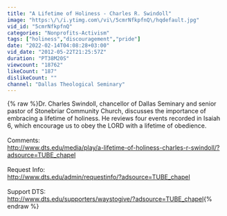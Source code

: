```yaml
---
title: "A Lifetime of Holiness - Charles R. Swindoll"
image: "https:\/\/i.ytimg.com\/vi\/5cmrNfkpfnQ\/hqdefault.jpg"
vid_id: "5cmrNfkpfnQ"
categories: "Nonprofits-Activism"
tags: ["holiness","discouragement","pride"]
date: "2022-02-14T04:08:28+03:00"
vid_date: "2012-05-22T21:25:57Z"
duration: "PT38M20S"
viewcount: "18762"
likeCount: "187"
dislikeCount: ""
channel: "Dallas Theological Seminary"
---
```

{% raw %}Dr. Charles Swindoll, chancellor of Dallas Seminary and senior pastor of Stonebriar Community Church, discusses the importance of embracing a lifetime of holiness. He reviews four events recorded in Isaiah 6, which encourage us to obey the LORD with a lifetime of obedience.<br /><br />Comments:<br /><a rel="nofollow" target="blank" href="http://www.dts.edu/media/play/a-lifetime-of-holiness-charles-r-swindoll/?adsource=TUBE_chapel">http://www.dts.edu/media/play/a-lifetime-of-holiness-charles-r-swindoll/?adsource=TUBE_chapel</a><br /><br />Request Info:<br /><a rel="nofollow" target="blank" href="http://www.dts.edu/admin/requestinfo/?adsource=TUBE_chapel">http://www.dts.edu/admin/requestinfo/?adsource=TUBE_chapel</a><br /><br />Support DTS:<br /><a rel="nofollow" target="blank" href="http://www.dts.edu/supporters/waystogive/?adsource=TUBE_chapel">http://www.dts.edu/supporters/waystogive/?adsource=TUBE_chapel</a>{% endraw %}
